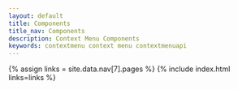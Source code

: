 ```yaml
---
layout: default
title: Components
title_nav: Components
description: Context Menu Components
keywords: contextmenu context menu contextmenuapi
---
```


{% assign links = site.data.nav[7].pages %}
{% include index.html links=links %}

